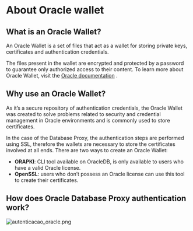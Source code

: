 # About Oracle wallet

## What is an Oracle Wallet?

An Oracle Wallet is a set of files that act as a wallet for storing private keys, certificates and authentication credentials.

The files present in the wallet are encrypted and protected by a password to guarantee only authorized access to their content.
To learn more about Oracle Wallet, visit the [Oracle documentation](https://docs.oracle.com/cd/E92519_02/pt856pbr3/eng/pt/tsvt/concept_UnderstandingOracleWallet.html?pli=ul_d96e224_tsvt) .

## Why use an Oracle Wallet?

As it’s a secure repository of authentication credentials, the Oracle Wallet was created to solve problems related to security and credential management in Oracle environments and is commonly used to store certificates.


In the case of the Database Proxy, the authentication steps are performed using SSL, therefore the wallets are necessary to store the certificates involved at all ends.
There are two ways to create an Oracle Wallet:

* **ORAPKI**: CLI tool available on OracleDB, is only available to users who have a valid Oracle license.
* **OpenSSL**: users who don’t possess an Oracle license can use this tool to create their certificates.

## How does Oracle Database Proxy authentication work?
![autenticacao_oracle.png](https://cdn.document360.io/5a1d58df-64ce-42a2-8b23-688477d32f33/Images/Documentation/autenticacao_oracle.png) 